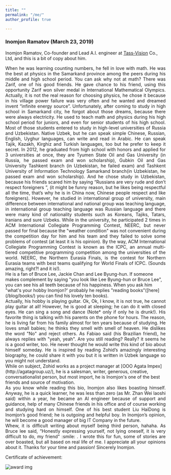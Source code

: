 ```yaml
---
title: ""
permalink: "/me/"
author_profile: true

---
```

### Inomjon Ramatov (March 23, 2019)



Inomjon Ramatov, Co-founder and Lead A.I. engineer at [Tass-Vision](https://tass-vision.uz/) Co., Ltd, and this is a bit of copy about him.
<div style="text-align: justify"> When he was learning counting numbers, he fell in love with math. He was the best at physics in the Samarkand province among the peers during his middle and high school period. You can ask why not at math? There was Zarif, one of his good friends. He gave chance to his friend, using this opportunity Zarif won silver medal in International Mathematical Olympics. Actually, it is not the real reason for choosing physics, he chose it because in his village power failure was very often and he wanted and dreamed invent “infinite energy source”. Unfortunately, after coming to study in high school in Samarkand city, he forgot about those dreams, because there were always electricity.  He used to teach math and physics during his high school period for juniors, and even for senior students of his high school.  Most of those students entered to study in high-level universities of Russia and Uzbekistan.  Native Uzbek, but he can speak simple Chinese, Russian, English, Uyghur languages, can write and read in Arabic. He can speak Tajik, Kazakh, Kirghiz and Turkish languages, too but he prefer to keep it secret. In 2012, he graduated from high school with honors and applied for 3 universities at once, they are Tyumen State Oil and Gas University (in Russia, he passed exam and won scholarship), Gubkin Oil and Gas University Tashkent branch (in Uzbekistan, he failed exam) and  Tashkent University of Information Technology Samarkand branch(in Uzbekistan, he passed exam and won scholarship). And he chose study in Uzbekistan, because his friends scared him by saying “Russians are very rude and don’t respect foreigners ”, (it might be funny reason, but he likes being respectful all the time, that’s why he is in China now, Chinese people respect and like foreigners). However, he studied in international group of university, main difference between international and national group was teaching language, in international group teaching language was Russian language and there were many kind of nationality students such as Koreans, Tajiks, Tatars, Iranians and sure Uzbeks. While in the university,   he participated 2 times in ACM International Collegiate Programming Contest, NEERC, but never passed for final because the "weather condition" was not convenient during the competition day for him and his team and they failed to solve some problems of contest (at least it is his opinion). By the way, ACM International Collegiate Programming Contest is known as the ICPC, an annual multi-tiered competitive programming competition among the universities of the world. NEERC, the Northern Eurasia Finals, is the contest for Northern Eurasia teams with best teams qualifying for World Finals of ICPC. (Sounds amazing, right?! and it is!). </div>
He is a fan of Bruce Lee, Jackie Chan and Lee Byung-hun.  If someone makes complement by saying "you look like Lee Byung-hun or Bruce Lee", you can see his all teeth because of his happiness.  When you ask him "what's your hobby Inomjon?' probably he replies "reading books"([here](/blog/books/) you can find his lovely ten books).
<div style="text-align: justify"> Actually, his hobby is playing guitar. Ok, Ok, I know, it is not true, he cannot play guitar at all! However, he is good at sleeping; he can do it with closed eyes.   He can sing a song and dance (Note* only if only he is drunk!). His favorite thing is talking with his parents on the phone for hours. The reason,  he is living far from his family almost for ten years because of studying.  He loves small babies; he thinks they smell with smell of heaven. He dislikes the word "No" and reject others.  As Fabiao said (his Brazilian friend), he always replies with "yeah, yeah". Are you still reading? Really? it seems he is a good writer, too. He never thought he would write this kind of bio about himself someday. He is inspired by reading Zohid’s amazingly interesting biography, he could share it with you but it is written in Uzbek language so you might not understand.
</div>
 While on subject, Zohid works as a project manager at [OOO Agata Impex](http://agatagroup.uz/), he is a salesman, writer, generous, creative, conversationalist person, but most import, he is Inomjon's one of the best friends and source of motivation.   
 <div style="text-align: justify">
 As you know while reading this bio, Inomjon also likes boasting himself. Anyway, he is a quick learner, he was less than zero (as Mr. Zhan Wei laoshi said) within a year, he became an AI engineer because of support and guidance, help of many Chinese friends in his office and of course working and studying hard on himself. One of his best student Liu HaiDong is Inomjon’s good friend; he is outgoing and helpful boy. In Inomjon’s opinion, he will become a good manager of big IT Company in the future. </div>
<div style="text-align: justify">
Whew, it is difficult writing about myself being third person, hahaha. As Bruce lee said, “Honestly expressing yourself, not lying oneself, it is very difficult to do, my friend" :smile: . I wrote this for fun, some of stories are over boasted, but all based on real life of me. I appreciate all your opinions about it. Thanks for your time and passion!
Sincerely Inomjon.
</div>

Certificate of achievement:

![award img](http://inomjonramatov.uz/images/award.jpg "NEERC participant achievement")
